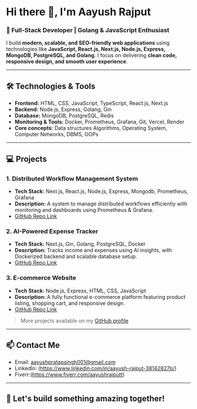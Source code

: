 # Hi there 👋, I'm Aayush Rajput

### 🚀 Full-Stack Developer | Golang & JavaScript Enthusiast

I build **modern, scalable, and SEO-friendly web applications** using technologies like **JavaScript, React.js, Next.js, Node.js, Express, MongoDB, PostgreSQL, and Golang**. I focus on delivering **clean code, responsive design, and smooth user experience**.

---

## 🛠 Technologies & Tools

- **Frontend:** HTML, CSS, JavaScript, TypeScript, React.js, Next.js  
- **Backend:** Node.js, Express, Golang, Gin  
- **Database:** MongoDB, PostgreSQL, Redis
- **Monitoring & Tools:** Docker, Prometheus, Grafana, Git, Vercel, Render
- **Core concepts:** Data structures Algorithms, Operating System, Computer Networks, DBMS, OOPs
---

## 💻 Projects

### 1. Distributed Workflow Management System
- **Tech Stack:** Next.js, React.js, Node.js, Express, Mongodb, Prometheus, Grafana  
- **Description:** A system to manage distributed workflows efficiently with monitoring and dashboards using Prometheus & Grafana.  
- [GitHub Repo Link](https://github.com/aayushrajputz/Distributed-Workflow-System)  

### 2. AI-Powered Expense Tracker
- **Tech Stack:** Next.js, Gin, Golang, PostgreSQL, Docker  
- **Description:** Tracks income and expenses using AI insights, with Dockerized backend and scalable database setup.  
- [GitHub Repo Link](https://github.com/aayushrajputz/expense-tracker)  

### 3. E-commerce Website
- **Tech Stack:** Node.js, Express, HTML, CSS, JavaScript  
- **Description:** A fully functional e-commerce platform featuring product listing, shopping cart, and responsive design.  
- [GitHub Repo Link](https://github.com/aayushrajputz/ecommerce)  

> More projects available on my [GitHub profile](https://github.com/aayushrajputz)

---

## 📫 Contact Me

- Email: aayushpratapsingh001@gmail.com  
- LinkedIn: (https://www.linkedin.com/in/aayush-rajput-38142827b/) 
- Fiverr:(https://www.fiverr.com/aayushrajputt)  

---

## 🌟 Let's build something amazing together!


<!---
aayushrajputz/aayushrajputz is a ✨ special ✨ repository because its `README.md` (this file) appears on your GitHub profile.
You can click the Preview link to take a look at your changes.
--->
